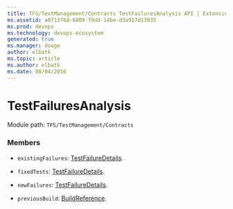 ```yaml
---
title: TFS/TestManagement/Contracts TestFailuresAnalysis API | Extensions for Azure DevOps Services
ms.assetid: a071376d-6809-f9dd-14be-d3a917d13835
ms.prod: devops
ms.technology: devops-ecosystem
generated: true
ms.manager: douge
author: elbatk
ms.topic: article
ms.author: elbatk
ms.date: 08/04/2016
---
```


# TestFailuresAnalysis

Module path: `TFS/TestManagement/Contracts`


### Members

* `existingFailures`: [TestFailureDetails](../../../TFS/TestManagement/Contracts/TestFailureDetails.md). 

* `fixedTests`: [TestFailureDetails](../../../TFS/TestManagement/Contracts/TestFailureDetails.md). 

* `newFailures`: [TestFailureDetails](../../../TFS/TestManagement/Contracts/TestFailureDetails.md). 

* `previousBuild`: [BuildReference](../../../TFS/TestManagement/Contracts/BuildReference.md). 

